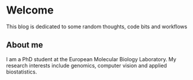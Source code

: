 # Welcome
This blog is dedicated to some random thoughts, code bits and workflows

## About me
I am a PhD student at the European Molecular Biology Laboratory. My research interests include genomics, computer vision and applied biostatistics. 
